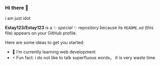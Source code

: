 ### Hi there 👋

i am just idot

**Estay123/Estay123** is a ✨ _special_ ✨ repository because its `README.md` (this file) appears on your GitHub profile.

Here are some ideas to get you started:

- 🌱 I’m currently learning web development
- ⚡ Fun fact: i do not like to talk superfluous words， it is very waste time


